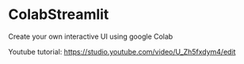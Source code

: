 # ColabStreamlit
Create your own interactive UI using google Colab

Youtube tutorial: https://studio.youtube.com/video/U_Zh5fxdym4/edit

